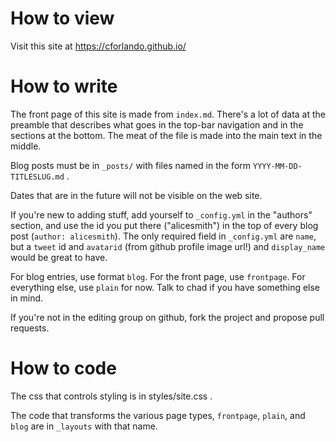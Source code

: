 How to view
===========

Visit this site at https://cforlando.github.io/

How to write
============

The front page of this site is made from `index.md`. There's a lot of data at
the preamble that describes what goes in the top-bar navigation and in the
sections at the bottom. The meat of the file is made into the main text in the
middle.

Blog posts must be in `_posts/` with files named in the form
`YYYY-MM-DD-TITLESLUG.md` .

Dates that are in the future will not be visible on the web site.

If you're new to adding stuff, add yourself to `_config.yml` in the "authors" 
section, and use the id you put there ("alicesmith") in the top of every blog
post (`author: alicesmith`). The only required field in `_config.yml` are
`name`, but a `tweet` id and `avatarid` (from github profile image url!) and
`display_name` would be great to have.

For blog entries, use format `blog`. For the front page, use `frontpage`. 
For everything else, use `plain` for now. Talk to chad if you have something
else in mind.

If you're not in the editing group on github, fork the project and propose
pull requests.


How to code
===========

The css that controls styling is in styles/site.css .

The code that transforms the various page types, `frontpage`, `plain`, and
`blog` are in `_layouts` with that name.

